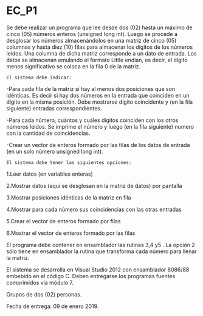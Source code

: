 # EC_P1

   Se debe realizar un programa que lee desde dos (02) hasta un máximo de cinco (05) números enteros (unsigned long int).  Luego se procede a desglosar los números almacenándolos en una matriz de cinco (05) columnas y hasta diez (10) filas para almacenar los dígitos de los números leídos. Una columna de dicha matriz corresponde a un dato de entrada. Los datos se almacenan emulando el formato Little endian, es decir, el digito menos significativo se coloca en la fila 0 de la matriz.

 

    El sistema debe indicar:

-Para cada fila de la matriz si hay al menos dos posiciones que son idénticas. Es decir si hay dos números en la entrada que coinciden en un dígito en la misma posición. Debe mostrarse dígito coincidente y (en la fila siguiente) entradas correspondientes.

-Para cada número, cuántos y cuáles dígitos coinciden con los otros números leídos. Se imprime el número y luego (en la fila siguiente) numero con la cantidad de coincidencias.

-Crear un vector de enteros formado por las filas de los datos de entrada (en un solo número unsigned long int).
 


    El sistema debe tener las siguientes opciones:

1.Leer datos (en variables enteras)

2.Mostrar datos (aquí se desglosan en la matriz de datos) por pantalla

3.Mostrar posiciones idénticas de la matriz en fila

4.Mostrar para cada número sus coincidencias con las otras entradas

5.Crear el vector de enteros formado por filas

6.Mostrar el vector de enteros formado por las filas

 

   El programa debe contener en ensamblador las rutinas 3,4 y5 . La opción 2 sólo tiene en ensamblador la rutina que transforma cada número para llenar la matriz.

 

El sistema se desarrolla en Visual Studio 2012 con ensamblador 8086/88 embebido en el código C. Deben entregarse los programas fuentes comprimidos vía módulo 7.

 

Grupos de dos (02) personas.

 

Fecha de entrega:  09 de enero 2019.
